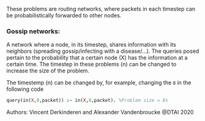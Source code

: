 These problems are routing networks, where packets in each timestep can be probabilistically forwarded to other nodes.

### Gossip networks:
A network where a node, in its timestep, shares information with its neighbors (spreading gossip/infecting with a disease/...). The queries posed pertain to the probability that a certain node (X) has the information at a certain time. The timestep in these problems (n) can be changed to increase the size of the problem.

The timestemp (n) can be changed by, for example, changing the `8` in the following code
```prolog
query(in(X,8,packet)) :- in(X,8,packet). %Problem size = 8s
```

Authors: Vincent Derkinderen and Alexander Vandenbroucke @DTAI 2020

